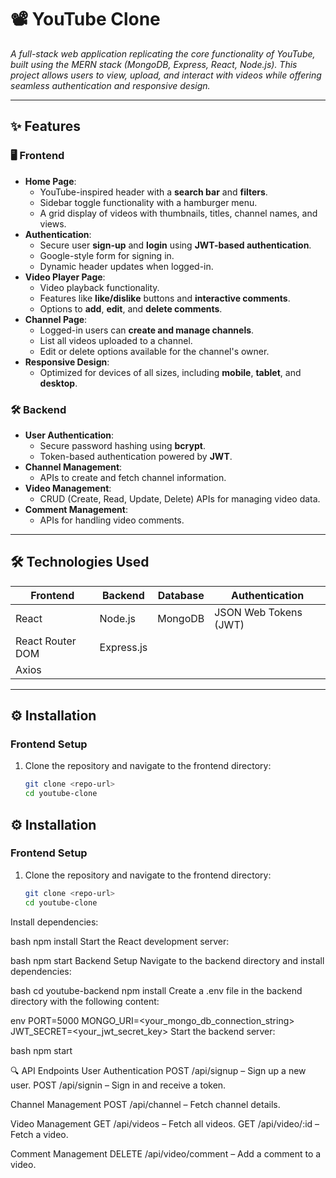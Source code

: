 # 📽️ YouTube Clone

*A full-stack web application replicating the core functionality of YouTube, built using the MERN stack (MongoDB, Express, React, Node.js). This project allows users to view, upload, and interact with videos while offering seamless authentication and responsive design.*

---

## ✨ Features

### 🖥️ Frontend
- **Home Page**:
  - YouTube-inspired header with a **search bar** and **filters**.
  - Sidebar toggle functionality with a hamburger menu.
  - A grid display of videos with thumbnails, titles, channel names, and views.
- **Authentication**:
  - Secure user **sign-up** and **login** using **JWT-based authentication**.
  - Google-style form for signing in.
  - Dynamic header updates when logged-in.
- **Video Player Page**:
  - Video playback functionality.
  - Features like **like/dislike** buttons and **interactive comments**.
  - Options to **add**, **edit**, and **delete comments**.
- **Channel Page**:
  - Logged-in users can **create and manage channels**.
  - List all videos uploaded to a channel.
  - Edit or delete options available for the channel's owner.
- **Responsive Design**:
  - Optimized for devices of all sizes, including **mobile**, **tablet**, and **desktop**.

### 🛠️ Backend
- **User Authentication**:
  - Secure password hashing using **bcrypt**.
  - Token-based authentication powered by **JWT**.
- **Channel Management**:
  - APIs to create and fetch channel information.
- **Video Management**:
  - CRUD (Create, Read, Update, Delete) APIs for managing video data.
- **Comment Management**:
  - APIs for handling video comments.

---

## 🛠️ Technologies Used

| **Frontend**        | **Backend**       | **Database** | **Authentication**   |
|----------------------|-------------------|--------------|-----------------------|
| React               | Node.js           | MongoDB      | JSON Web Tokens (JWT)|
| React Router DOM    | Express.js        |              |                       |
| Axios               |                   |              |                       |

---

## ⚙️ Installation

### Frontend Setup
1. Clone the repository and navigate to the frontend directory:
   ```bash
   git clone <repo-url>
   cd youtube-clone


## ⚙️ Installation

### Frontend Setup
1. Clone the repository and navigate to the frontend directory:
   ```bash
   git clone <repo-url>
   cd youtube-clone
Install dependencies:

bash
npm install
Start the React development server:

bash
npm start
Backend Setup
Navigate to the backend directory and install dependencies:

bash
cd youtube-backend
npm install
Create a .env file in the backend directory with the following content:

env
PORT=5000
MONGO_URI=<your_mongo_db_connection_string>
JWT_SECRET=<your_jwt_secret_key>
Start the backend server:

bash
npm start


🔍 API Endpoints
User Authentication
POST /api/signup – Sign up a new user.
POST /api/signin – Sign in and receive a token.

Channel Management
POST /api/channel – Fetch channel details.

Video Management
GET /api/videos –  Fetch all videos.
GET /api/video/:id –  Fetch a video.

Comment Management
DELETE /api/video/comment – Add a comment to a video.
